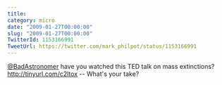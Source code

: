 ```yaml
---
title: 
category: micro
date: "2009-01-27T00:00:00"
slug: "2009-01-27T00:00:00"
TwitterId: 1153166991
TweetUrl: https://twitter.com/mark_philpot/status/1153166991
---
```


[@BadAstronomer](https://twitter.com/BadAstronomer) have you watched this TED
talk on mass extinctions? http://tinyurl.com/c2ltox -- What's your take?
